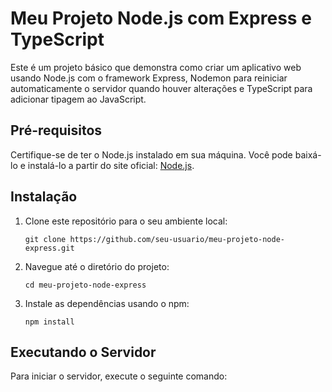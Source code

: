 # Meu Projeto Node.js com Express e TypeScript

Este é um projeto básico que demonstra como criar um aplicativo web usando Node.js com o framework Express, Nodemon para reiniciar automaticamente o servidor quando houver alterações e TypeScript para adicionar tipagem ao JavaScript.

## Pré-requisitos

Certifique-se de ter o Node.js instalado em sua máquina. Você pode baixá-lo e instalá-lo a partir do site oficial: [Node.js](https://nodejs.org/).

## Instalação

1. Clone este repositório para o seu ambiente local:

    ```
    git clone https://github.com/seu-usuario/meu-projeto-node-express.git
    ```

2. Navegue até o diretório do projeto:

    ```
    cd meu-projeto-node-express
    ```

3. Instale as dependências usando o npm:

    ```
    npm install
    ```

## Executando o Servidor

Para iniciar o servidor, execute o seguinte comando:

